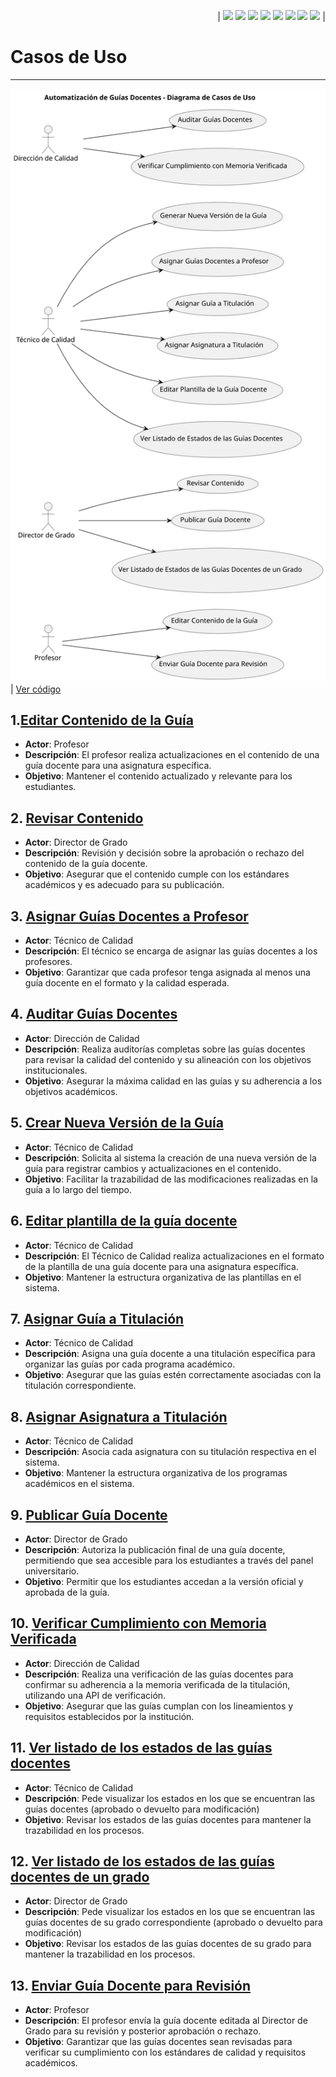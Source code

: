 <div align=right>

| [![](https://img.shields.io/badge/-Inicio-FFF?style=flat&logo=Emlakjet&logoColor=black)](/README.md) [![](https://img.shields.io/badge/-Modelo_de_Dominio-FFF?style=flat&logo=LiveChat&logoColor=black)](/ModeloDelDominio/modeloDelDominio.md) [![](https://img.shields.io/badge/-Actores-FFF?style=flat&logo=openstreetmap&logoColor=black)](/CasosDeUso/Actividades/Actores.md) [![](https://img.shields.io/badge/-Casos_De_Uso-FFF?style=flat&logo=openstreetmap&logoColor=black)](/CasosDeUso/Actividades/CasosDeUso.md) [![](https://img.shields.io/badge/-Detallado_Casos_De_Uso-FFF?style=flat&logo=openstreetmap&logoColor=black)](/CasosDeUso/Actividades/Detallar.md) [![](https://img.shields.io/badge/-Diagrama_De_Contexto-FFF?style=flat&logo=openstreetmap&logoColor=black)](/CasosDeUso/diagramaDeContexto/diagramaDeContexto.md) [![](https://img.shields.io/badge/-Prototipos-FFF?style=flat&logo=openstreetmap&logoColor=black)](/CasosDeUso/Actividades/Prototipos/README.md) [![](https://img.shields.io/badge/-Sesiones_de_Requisitado-FFF?style=flat&logo=Proton&logoColor=black)](/SesionesDeRequisitado)  |


</div>

# Casos de Uso
---
![](/images/modelosUML/diagramaCasosDeUso.svg) | [Ver código](/CasosDeUso/diagramaCasosDeUso/diagramaCasosDeUso.puml) 

## 1.[Editar Contenido de la Guía](/CasosDeUso/Actividades/Detallar.md#4-editar-contenido-de-la-guía)
- **Actor**: Profesor
- **Descripción**: El profesor realiza actualizaciones en el contenido de una guía docente para una asignatura específica.
- **Objetivo**: Mantener el contenido actualizado y relevante para los estudiantes.

## 2. [Revisar Contenido](/CasosDeUso/Actividades/Detallar.md#5-revisar-contenido)
- **Actor**: Director de Grado
- **Descripción**: Revisión y decisión sobre la aprobación o rechazo del contenido de la guía docente.
- **Objetivo**: Asegurar que el contenido cumple con los estándares académicos y es adecuado para su publicación.

## 3. [Asignar Guías Docentes a Profesor](/CasosDeUso/Actividades/Detallar.md#12-asignar-guías-docentes-a-profesor)
- **Actor**: Técnico de Calidad
- **Descripción**: El técnico se encarga de asignar las guías docentes a los profesores. 
- **Objetivo**: Garantizar que cada profesor tenga asignada al menos una guía docente en el formato y la calidad esperada.

## 4. [Auditar Guías Docentes](/CasosDeUso/Actividades/Detallar.md#2-auditar-guías-docentes)
- **Actor**: Dirección de Calidad
- **Descripción**: Realiza auditorías completas sobre las guías docentes para revisar la calidad del contenido y su alineación con los objetivos institucionales.
- **Objetivo**: Asegurar la máxima calidad en las guías y su adherencia a los objetivos académicos.

## 5. [Crear Nueva Versión de la Guía](/CasosDeUso/Actividades/Detallar.md#6-generar-nueva-versión-de-la-guía)
- **Actor**: Técnico de Calidad
- **Descripción**: Solicita al sistema la creación de una nueva versión de la guía para registrar cambios y actualizaciones en el contenido.
- **Objetivo**: Facilitar la trazabilidad de las modificaciones realizadas en la guía a lo largo del tiempo.

## 6. [Editar plantilla de la guía docente](/CasosDeUso/Actividades/Detallar.md#9-editar-plantilla-de-la-guía-docente)
- **Actor**: Técnico de Calidad
- **Descripción**:  El Técnico de Calidad realiza actualizaciones en el formato de la plantilla de una guía docente para una asignatura específica.
- **Objetivo**: Mantener la estructura organizativa de las plantillas en el sistema.

## 7. [Asignar Guía a Titulación](/CasosDeUso/Actividades/Detallar.md#10-asignar-guía-a-titulación)
- **Actor**: Técnico de Calidad
- **Descripción**: Asigna una guía docente a una titulación específica para organizar las guías por cada programa académico.
- **Objetivo**: Asegurar que las guías estén correctamente asociadas con la titulación correspondiente.

## 8. [Asignar Asignatura a Titulación](/CasosDeUso/Actividades/Detallar.md#11-asignar-asignatura-a-titulación)
- **Actor**: Técnico de Calidad
- **Descripción**: Asocia cada asignatura con su titulación respectiva en el sistema.
- **Objetivo**: Mantener la estructura organizativa de los programas académicos en el sistema.

## 9. [Publicar Guía Docente](/CasosDeUso/Actividades/Detallar.md#3-publicar-guía-docente)
- **Actor**: Director de Grado
- **Descripción**: Autoriza la publicación final de una guía docente, permitiendo que sea accesible para los estudiantes a través del panel universitario.
- **Objetivo**: Permitir que los estudiantes accedan a la versión oficial y aprobada de la guía.

## 10. [Verificar Cumplimiento con Memoria Verificada](/CasosDeUso/Actividades/Detallar.md#1-verificar-cumplimiento-con-memoria-verificada)
- **Actor**: Dirección de Calidad
- **Descripción**: Realiza una verificación de las guías docentes para confirmar su adherencia a la memoria verificada de la titulación, utilizando una API de verificación.
- **Objetivo**: Asegurar que las guías cumplan con los lineamientos y requisitos establecidos por la institución.

## 11. [Ver listado de los estados de las guías docentes](/CasosDeUso/Actividades/Detallar.md#7-ver-listado-de-los-estados-de-las-guías-docentes)
- **Actor**: Técnico de Calidad
- **Descripción**: Pede visualizar los estados en los que se encuentran las guías docentes (aprobado o devuelto para modificación)
- **Objetivo**: Revisar los estados de las guías docentes para mantener la trazabilidad en los procesos.

## 12. [Ver listado de los estados de las guías docentes de un grado](/CasosDeUso/Actividades/Detallar.md#8-ver-listado-de-los-estados-de-las-guías-por-grado)
- **Actor**: Director de Grado
- **Descripción**: Pede visualizar los estados en los que se encuentran las guías docentes de su grado correspondiente (aprobado o devuelto para modificación)
- **Objetivo**: Revisar los estados de las guías docentes de su grado para mantener la trazabilidad en los procesos.

## 13. [Enviar Guía Docente para Revisión](/CasosDeUso/Actividades/Detallar.md#13-enviar-guía-docente-para-revisión)
- **Actor**: Profesor
- **Descripción**: El profesor envía la guía docente editada al Director de Grado para su revisión y posterior aprobación o rechazo.
- **Objetivo**: Garantizar que las guías docentes sean revisadas para verificar su cumplimiento con los estándares de calidad y requisitos académicos.
